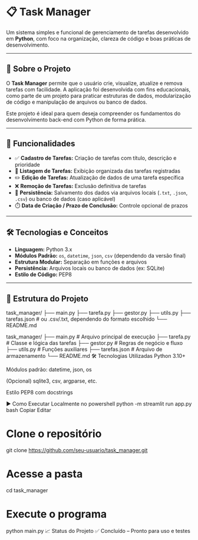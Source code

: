 # 📋 Task Manager

Um sistema simples e funcional de gerenciamento de tarefas desenvolvido em **Python**, com foco na organização, clareza de código e boas práticas de desenvolvimento.

---

## 📌 Sobre o Projeto

O **Task Manager** permite que o usuário crie, visualize, atualize e remova tarefas com facilidade. A aplicação foi desenvolvida com fins educacionais, como parte de um projeto para praticar estruturas de dados, modularização de código e manipulação de arquivos ou banco de dados.

Este projeto é ideal para quem deseja compreender os fundamentos do desenvolvimento back-end com Python de forma prática.

---

## 🚀 Funcionalidades

- ✅ **Cadastro de Tarefas:** Criação de tarefas com título, descrição e prioridade
- 📄 **Listagem de Tarefas:** Exibição organizada das tarefas registradas
- ✏️ **Edição de Tarefas:** Atualização de dados de uma tarefa específica
- ❌ **Remoção de Tarefas:** Exclusão definitiva de tarefas
- 💾 **Persistência:** Salvamento dos dados via arquivos locais (`.txt`, `.json`, `.csv`) ou banco de dados (caso aplicável)
- ⏱️ **Data de Criação / Prazo de Conclusão:** Controle opcional de prazos

---

## 🛠️ Tecnologias e Conceitos

- **Linguagem:** Python 3.x
- **Módulos Padrão:** `os`, `datetime`, `json`, `csv` (dependendo da versão final)
- **Estrutura Modular:** Separação em funções e arquivos
- **Persistência:** Arquivos locais ou banco de dados (ex: SQLite)
- **Estilo de Código:** PEP8

---

## 📂 Estrutura do Projeto

task_manager/
├── main.py
├── tarefa.py
├── gestor.py
├── utils.py
├── tarefas.json # ou .csv/.txt, dependendo do formato escolhido
└── README.md

task_manager/
├── main.py            # Arquivo principal de execução
├── tarefa.py          # Classe e lógica das tarefas
├── gestor.py          # Regras de negócio e fluxo
├── utils.py           # Funções auxiliares
├── tarefas.json       # Arquivo de armazenamento
└── README.md
🛠️ Tecnologias Utilizadas
Python 3.10+

Módulos padrão: datetime, json, os

(Opcional) sqlite3, csv, argparse, etc.

Estilo PEP8 com docstrings

▶️ Como Executar Localmente
no powershell
python -m streamlit run app.py
bash
Copiar
Editar
# Clone o repositório
git clone https://github.com/seu-usuario/task_manager.git

# Acesse a pasta
cd task_manager

# Execute o programa
python main.py
📈 Status do Projeto
✅ Concluído – Pronto para uso e testes

